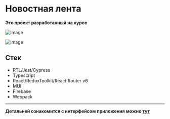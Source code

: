 # Новостная лента

**Это проект разработанный на курсе**

![image](https://user-images.githubusercontent.com/103136266/211155748-26213fe3-4e45-4b40-a3c4-837ca8c58fbd.png)

![image](https://user-images.githubusercontent.com/103136266/211155755-faf464c6-d11a-42d8-96fe-8a9425dc81e8.png)


## Стек
- RTL/Jest/Cypress                                   
- Typescript
- React/ReduxToolkit/React Router v6
- MUI
- Firebase
- Webpack 

___

**Детальней ознакомится с интерфейсом приложения можно [тут](https://krivonosov-newsfeed.netlify.app/)**
